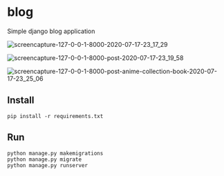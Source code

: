 # blog
Simple django blog application 

![screencapture-127-0-0-1-8000-2020-07-17-23_17_29](https://user-images.githubusercontent.com/43197293/87852603-0e596780-c923-11ea-983f-dee6acca74a3.png)

![screencapture-127-0-0-1-8000-post-2020-07-17-23_19_58](https://user-images.githubusercontent.com/43197293/87852602-0d283a80-c923-11ea-913c-cc3e358ebff9.png)

![screencapture-127-0-0-1-8000-post-anime-collection-book-2020-07-17-23_25_06](https://user-images.githubusercontent.com/43197293/87852605-0f8a9480-c923-11ea-953c-a2fdcca9e6d8.png)


## Install 
```pip install -r requirements.txt```

## Run

```
python manage.py makemigrations
python manage.py migrate
python manage.py runserver
```
